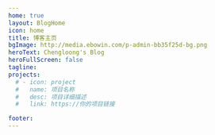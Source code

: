 ```yaml
---
home: true
layout: BlogHome
icon: home
title: 博客主页
bgImage: http://media.ebowin.com/p-admin-bb35f25d-bg.png
heroText: Chengloong's Blog
heroFullScreen: false
tagline: 
projects:
  # - icon: project
  #   name: 项目名称
  #   desc: 项目详细描述
  #   link: https://你的项目链接

footer: 
---
```

